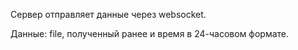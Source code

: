 Сервер отправляет данные через websocket.

Данные: file, полученный ранее и время в 24-часовом формате.
